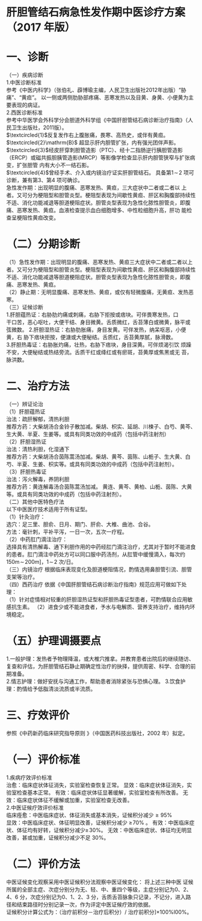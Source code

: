 # 肝胆管结石病急性发作期中医诊疗方案 （2017 年版）  
# 一、诊断  
（一）疾病诊断  
1.中医诊断标准  
参考《中医内科学》（张伯礼、薜博瑜主编，人民卫生出版社2012年出版）“胁痛”、“黄疸”。 以一侧或两侧肋胁部疼痛、恶寒发热以及目黄、身黄、小便黄为主要表现的病证。  
2.西医诊断标准  
参考中华医学会外科学分会胆道外科学组《中国肝胆管结石病诊断治疗指南》（人民卫生出版社，2011版）。  
$\textcircled{1}$反复发作右上腹胀痛，畏寒、高热史，或伴有黄疸。 $\textcircled{2}\mathrm{B}$ 超显示肝内胆管扩张，内有强光团伴声影。  
$\textcircled{3}$经皮肝穿刺胆管造影（PTC）、经十二指肠逆行胰胆管造影（ERCP）或磁共振胆胰管造影(MRCP）等影像学检查显示肝内胆管狭窄与扩张病变，扩张胆管 内有大小不一结石影。  
$\textcircled{4}$曾经手术、介入或内镜治疗证实肝胆管结石。 具备第$1\!\sim\!2$ 项可诊断，兼有第3、第4 项可确诊。  
急性发作期：出现明显的腹痛、恶寒发热、黄疸，三大症状中二者或二者以 上者。又可分为梗阻型和胆管炎型。梗阻型表现为间歇性黄疸、肝区和胸腹部持续性不适、消化功能减退等胆道梗阻症状。胆管炎型表现为急性化脓性胆管炎，即腹痛、恶寒发热、黄疸。血液检查提示血白细胞增多、中性粒细胞升高，肝功 能检查呈梗阻性黄疸改变。  
# （二）分期诊断  
（1）急性发作期：出现明显的腹痛、恶寒发热、黄疸三大症状中二者或二者以上者。又可分为梗阻型和胆管炎型。梗阻型表现为间歇性黄疸、肝区和胸腹部持续性不适、消化功能减退等胆道梗阻症状。胆管炎型表现为急性化脓性胆管炎，即腹痛、恶寒发热、黄疸。  
（2）静止期：无明显腹痛、恶寒发热、黄疸，或仅有轻微腹痛，无黄疸、发热恶寒。  
（三）证候诊断  
1.肝胆蕴热证：右胁肋灼痛或刺痛，右胁下拒按或痞块。可伴畏寒发热，口  
干口苦，恶心呕吐，大便干结、身目微黄。舌质微红，舌苔薄白或微黄，脉平或 弦微数。 2.肝胆湿热证：右胁肋胀痛，身目发黄。可伴发热，纳呆呕恶，小便黄，右 胁下痞块拒按，便溏或大便秘结。舌质红，舌苔黄厚腻，脉滑数。  
3.肝胆热毒证：右胁胀灼痛，壮热，右胁下痞块，身目深黄。可伴烦渴引饮 烦躁不安，大便秘结或热结旁流。舌质干红或绛红或有瘀斑，苔黄厚或焦黑或无 苔，脉洪数。  
# 二、治疗方法  
（一）辨证论治  
（1）肝胆蕴热证  
治法：疏肝解郁，清热利胆  
推荐方药：大柴胡汤合金铃子散加减。柴胡、枳实、延胡、川楝子、白芍、黄芩、生大黄、半夏、生姜等。或具有同类功效的中成药（包括中药注射剂）  
（2）肝胆湿热证  
治法：清热利胆，化湿通下  
推荐方药：大柴胡汤合茵陈蒿汤加减。柴胡、黄芩、茵陈、山栀子、生大黄、白芍、半夏、生姜、枳实等。或具有同类功效的中成药（包括中药注射剂）。  
（3）肝胆热毒证  
治法：泻火解毒，养阴利胆  
推荐方药：黄连解毒汤合茵陈蒿汤加减。 黄连、黄芩、黄柏、山栀、茵陈、大黄等。或具有同类功效的中成药（包括中药注射剂）。  
（二）其他中医特色疗法  
以下中医医疗技术适用于所有证型。  
（1）针灸治疗：  
选穴：足三里、胆俞、日月、期门、肝俞、大椎、曲池、合谷。  
方法：毫针刺，平补平泻，一日一次，五次一疗程。  
（2）中药肛门滴注治疗：  
选择具有清热解毒、通下利胆作用的中药经肛门滴注治疗，尤其对于暂时不能进食的患者。肛门滴注中药处方可以同口服中药汤剂，从肛管中缓慢滴入，每次约$150\mathrm{m}\!\sim\!200\mathrm{m}]$，$1\!\sim\!2$ 次/日。  
（三）内镜治疗 根据临床表现变化及胆道梗阻情况，酌情选用鼻胆管引流、胆管支架等治疗。  
（四）西药治疗 依据《中国肝胆管结石病诊断治疗指南》规范应用可做如下处理：  
（1）针对症情相对较重的肝胆湿热证型和肝胆热毒证型患者，可酌情联合应用敏感抗生素。 （2）进食少或不能进食者，予水与电解质、营养支持治疗，维持内环境稳定。  
# （五）护理调摄要点  
1.一般护理：发热者予物理降温，或大椎穴推拿。并教育患者出院后的继续随访、复查和评估，为肝胆管结石静止期确定性治疗的抉择，提供周密、科学、合理的前期准备。  
2.情志护理：做好安抚与沟通工作，帮助患者消除紧张与恐惧心理。 3.饮食护理：酌情给予低脂清淡流质或半流质。  
# 三、疗效评价  
参照《中药新药临床研究指导原则 》（中国医药科技出版社，2002 年）拟定。  
# （一）评价标准  
1.疾病疗效评价标准  
治愈：临床症状体征消失，实验室检查恢复正常。 显效：临床症状体征消失，实验室检查基本正常。 有效：临床症状体征显著缓解，实验室检查有所改善。 无效：临床症状体征不缓解或加重，实验室检查无改善。  
2.中医证候疗效评价标准  
临床痊愈：中医临床症状、体征消失或基本消失，证候积分减少${\geqslant}95\%$  
显效：中医临床症状、体征明显改善，证候积分减少 $\geqslant\!70\%$ 。  有效：中医临床症状、体征均有好转，证候积分减少$\geqslant\!30\%$。 无效：中医临床症状、体征均无明显改善，甚或加重，证候积分减少不足 $30\%$。  
# （二）评价方法  
中医证候变化观察采用中医证候积分法观察中医证候变化： 将上述三种中医 证候所属的全部主症、次症分别分为无、轻、中、重四个等级，主症分别记为0、2、4、6 分，次症分别记为0、1、2、3 分，舌质舌苔脉象只记录，不记分，进入路径和结束路径时分别记录一次，作为评定中医证候疗效的依据。  
证候积分计算公式为：（治疗前积分－治疗后积分）/ 治疗前积分]$\times100\%$l00%。  